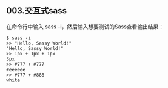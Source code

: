 003.交互式sass
---

在命令行中输入 sass -i，然后输入想要测试的Sass查看输出结果：
```
$ sass -i
>> "Hello, Sassy World!"
"Hello, Sassy World!"
>> 1px + 1px + 1px
3px
>> #777 + #777
#eeeeee
>> #777 + #888
white
```